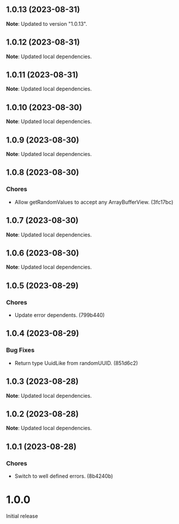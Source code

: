 ## 1.0.13 (2023-08-31)

**Note**: Updated to version "1.0.13".

## 1.0.12 (2023-08-31)

**Note**: Updated local dependencies.

## 1.0.11 (2023-08-31)

**Note**: Updated local dependencies.

## 1.0.10 (2023-08-30)

**Note**: Updated local dependencies.

## 1.0.9 (2023-08-30)

**Note**: Updated local dependencies.

## 1.0.8 (2023-08-30)

### Chores

- Allow getRandomValues to accept any ArrayBufferView. (3fc17bc)

## 1.0.7 (2023-08-30)

**Note**: Updated local dependencies.

## 1.0.6 (2023-08-30)

**Note**: Updated local dependencies.

## 1.0.5 (2023-08-29)

### Chores

- Update error dependents. (799b440)

## 1.0.4 (2023-08-29)

### Bug Fixes

- Return type UuidLike from randomUUID. (851d6c2)

## 1.0.3 (2023-08-28)

**Note**: Updated local dependencies.

## 1.0.2 (2023-08-28)

**Note**: Updated local dependencies.

## 1.0.1 (2023-08-28)

### Chores

- Switch to well defined errors. (8b4240b)

# 1.0.0

Initial release
